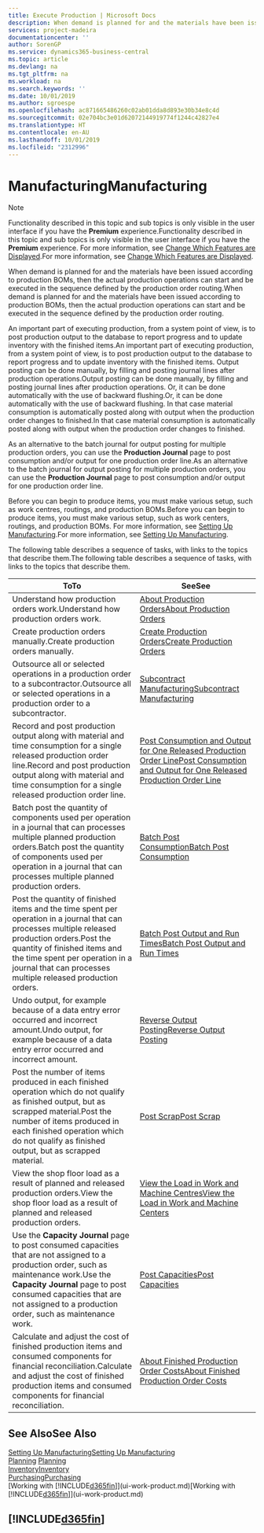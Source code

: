 ```yaml
---
title: Execute Production | Microsoft Docs
description: When demand is planned for and the materials have been issued according to production BOMs, then the actual production operations can start and be executed in the sequence defined by the production order routing.
services: project-madeira
documentationcenter: ''
author: SorenGP
ms.service: dynamics365-business-central
ms.topic: article
ms.devlang: na
ms.tgt_pltfrm: na
ms.workload: na
ms.search.keywords: ''
ms.date: 10/01/2019
ms.author: sgroespe
ms.openlocfilehash: ac871665486260c02ab01dda8d893e30b34e8c4d
ms.sourcegitcommit: 02e704bc3e01d62072144919774f1244c42827e4
ms.translationtype: HT
ms.contentlocale: en-AU
ms.lasthandoff: 10/01/2019
ms.locfileid: "2312996"
---
```

# <a name="manufacturing"></a><span data-ttu-id="9f11c-103">Manufacturing</span><span class="sxs-lookup"><span data-stu-id="9f11c-103">Manufacturing</span></span>
> [!NOTE]
> <span data-ttu-id="9f11c-104">Functionality described in this topic and sub topics is only visible in the user interface if you have the **Premium** experience.</span><span class="sxs-lookup"><span data-stu-id="9f11c-104">Functionality described in this topic and sub topics is only visible in the user interface if you have the **Premium** experience.</span></span> <span data-ttu-id="9f11c-105">For more information, see [Change Which Features are Displayed](ui-experiences.md).</span><span class="sxs-lookup"><span data-stu-id="9f11c-105">For more information, see [Change Which Features are Displayed](ui-experiences.md).</span></span>

<span data-ttu-id="9f11c-106">When demand is planned for and the materials have been issued according to production BOMs, then the actual production operations can start and be executed in the sequence defined by the production order routing.</span><span class="sxs-lookup"><span data-stu-id="9f11c-106">When demand is planned for and the materials have been issued according to production BOMs, then the actual production operations can start and be executed in the sequence defined by the production order routing.</span></span>  

<span data-ttu-id="9f11c-107">An important part of executing production, from a system point of view, is to post production output to the database to report progress and to update inventory with the finished items.</span><span class="sxs-lookup"><span data-stu-id="9f11c-107">An important part of executing production, from a system point of view, is to post production output to the database to report progress and to update inventory with the finished items.</span></span> <span data-ttu-id="9f11c-108">Output posting can be done manually, by filling and posting journal lines after production operations.</span><span class="sxs-lookup"><span data-stu-id="9f11c-108">Output posting can be done manually, by filling and posting journal lines after production operations.</span></span> <span data-ttu-id="9f11c-109">Or, it can be done automatically with the use of backward flushing.</span><span class="sxs-lookup"><span data-stu-id="9f11c-109">Or, it can be done automatically with the use of backward flushing.</span></span> <span data-ttu-id="9f11c-110">In that case material consumption is automatically posted along with output when the production order changes to finished.</span><span class="sxs-lookup"><span data-stu-id="9f11c-110">In that case material consumption is automatically posted along with output when the production order changes to finished.</span></span>  

<span data-ttu-id="9f11c-111">As an alternative to the batch journal for output posting for multiple production orders, you can use the **Production Journal** page to post consumption and/or output for one production order line.</span><span class="sxs-lookup"><span data-stu-id="9f11c-111">As an alternative to the batch journal for output posting for multiple production orders, you can use the **Production Journal** page to post consumption and/or output for one production order line.</span></span>

<span data-ttu-id="9f11c-112">Before you can begin to produce items, you must make various setup, such as work centres, routings, and production BOMs.</span><span class="sxs-lookup"><span data-stu-id="9f11c-112">Before you can begin to produce items, you must make various setup, such as work centers, routings, and production BOMs.</span></span> <span data-ttu-id="9f11c-113">For more information, see [Setting Up Manufacturing](production-configure-production-processes.md).</span><span class="sxs-lookup"><span data-stu-id="9f11c-113">For more information, see [Setting Up Manufacturing](production-configure-production-processes.md).</span></span>

<span data-ttu-id="9f11c-114">The following table describes a sequence of tasks, with links to the topics that describe them.</span><span class="sxs-lookup"><span data-stu-id="9f11c-114">The following table describes a sequence of tasks, with links to the topics that describe them.</span></span>   

|<span data-ttu-id="9f11c-115">**To**</span><span class="sxs-lookup"><span data-stu-id="9f11c-115">**To**</span></span>|<span data-ttu-id="9f11c-116">**See**</span><span class="sxs-lookup"><span data-stu-id="9f11c-116">**See**</span></span>|  
|------------|-------------|  
|<span data-ttu-id="9f11c-117">Understand how production orders work.</span><span class="sxs-lookup"><span data-stu-id="9f11c-117">Understand how production orders work.</span></span>|[<span data-ttu-id="9f11c-118">About Production Orders</span><span class="sxs-lookup"><span data-stu-id="9f11c-118">About Production Orders</span></span>](production-about-production-orders.md)|
|<span data-ttu-id="9f11c-119">Create production orders manually.</span><span class="sxs-lookup"><span data-stu-id="9f11c-119">Create production orders manually.</span></span>|[<span data-ttu-id="9f11c-120">Create Production Orders</span><span class="sxs-lookup"><span data-stu-id="9f11c-120">Create Production Orders</span></span>](production-how-to-create-production-orders.md)|
|<span data-ttu-id="9f11c-121">Outsource all or selected operations in a production order to a subcontractor.</span><span class="sxs-lookup"><span data-stu-id="9f11c-121">Outsource all or selected operations in a production order to a subcontractor.</span></span>|[<span data-ttu-id="9f11c-122">Subcontract Manufacturing</span><span class="sxs-lookup"><span data-stu-id="9f11c-122">Subcontract Manufacturing</span></span>](production-how-to-subcontract-manufacturing.md)|
|<span data-ttu-id="9f11c-123">Record and post production output along with material and time consumption for a single released production order line.</span><span class="sxs-lookup"><span data-stu-id="9f11c-123">Record and post production output along with material and time consumption for a single released production order line.</span></span>|[<span data-ttu-id="9f11c-124">Post Consumption and Output for One Released Production Order Line</span><span class="sxs-lookup"><span data-stu-id="9f11c-124">Post Consumption and Output for One Released Production Order Line</span></span>](production-how-to-register-consumption-and-output.md)|  
|<span data-ttu-id="9f11c-125">Batch post the quantity of components used per operation in a journal that can processes multiple planned production orders.</span><span class="sxs-lookup"><span data-stu-id="9f11c-125">Batch post the quantity of components used per operation in a journal that can processes multiple planned production orders.</span></span>|[<span data-ttu-id="9f11c-126">Batch Post Consumption</span><span class="sxs-lookup"><span data-stu-id="9f11c-126">Batch Post Consumption</span></span>](production-how-to-post-consumption.md)|
|<span data-ttu-id="9f11c-127">Post the quantity of finished items and the time spent per operation in a journal that can processes multiple released production orders.</span><span class="sxs-lookup"><span data-stu-id="9f11c-127">Post the quantity of finished items and the time spent per operation in a journal that can processes multiple released production orders.</span></span>|[<span data-ttu-id="9f11c-128">Batch Post Output and Run Times</span><span class="sxs-lookup"><span data-stu-id="9f11c-128">Batch Post Output and Run Times</span></span>](production-how-to-post-output-quantity.md)|
|<span data-ttu-id="9f11c-129">Undo output, for example because of a data entry error occurred and incorrect amount.</span><span class="sxs-lookup"><span data-stu-id="9f11c-129">Undo output, for example because of a data entry error occurred and incorrect amount.</span></span>  |[<span data-ttu-id="9f11c-130">Reverse Output Posting</span><span class="sxs-lookup"><span data-stu-id="9f11c-130">Reverse Output Posting</span></span>](production-how-to-reverse-output-posting.md)|  
|<span data-ttu-id="9f11c-131">Post the number of items produced in each finished operation which do not qualify as finished output, but as scrapped material.</span><span class="sxs-lookup"><span data-stu-id="9f11c-131">Post the number of items produced in each finished operation which do not qualify as finished output, but as scrapped material.</span></span>|[<span data-ttu-id="9f11c-132">Post Scrap</span><span class="sxs-lookup"><span data-stu-id="9f11c-132">Post Scrap</span></span>](production-how-to-post-scrap.md)|
|<span data-ttu-id="9f11c-133">View the shop floor load as a result of planned and released production orders.</span><span class="sxs-lookup"><span data-stu-id="9f11c-133">View the shop floor load as a result of planned and released production orders.</span></span>|[<span data-ttu-id="9f11c-134">View the Load in Work and Machine Centres</span><span class="sxs-lookup"><span data-stu-id="9f11c-134">View the Load in Work and Machine Centers</span></span>](production-how-to-view-the-load-on-work-centers.md)|      
|<span data-ttu-id="9f11c-135">Use the **Capacity Journal** page to post consumed capacities that are not assigned to a production order, such as maintenance work.</span><span class="sxs-lookup"><span data-stu-id="9f11c-135">Use the **Capacity Journal** page to post consumed capacities that are not assigned to a production order, such as maintenance work.</span></span>|[<span data-ttu-id="9f11c-136">Post Capacities</span><span class="sxs-lookup"><span data-stu-id="9f11c-136">Post Capacities</span></span>](production-how-to-post-capacities.md)|  
|<span data-ttu-id="9f11c-137">Calculate and adjust the cost of finished production items and consumed components for financial reconciliation.</span><span class="sxs-lookup"><span data-stu-id="9f11c-137">Calculate and adjust the cost of finished production items and consumed components for financial reconciliation.</span></span>|[<span data-ttu-id="9f11c-138">About Finished Production Order Costs</span><span class="sxs-lookup"><span data-stu-id="9f11c-138">About Finished Production Order Costs</span></span>](finance-about-finished-production-order-costs.md)|  

## <a name="see-also"></a><span data-ttu-id="9f11c-139">See Also</span><span class="sxs-lookup"><span data-stu-id="9f11c-139">See Also</span></span>  
[<span data-ttu-id="9f11c-140">Setting Up Manufacturing</span><span class="sxs-lookup"><span data-stu-id="9f11c-140">Setting Up Manufacturing</span></span>](production-configure-production-processes.md)  
<span data-ttu-id="9f11c-141">[Planning](production-planning.md)    </span><span class="sxs-lookup"><span data-stu-id="9f11c-141">[Planning](production-planning.md)    </span></span>  
[<span data-ttu-id="9f11c-142">Inventory</span><span class="sxs-lookup"><span data-stu-id="9f11c-142">Inventory</span></span>](inventory-manage-inventory.md)  
[<span data-ttu-id="9f11c-143">Purchasing</span><span class="sxs-lookup"><span data-stu-id="9f11c-143">Purchasing</span></span>](purchasing-manage-purchasing.md)  
<span data-ttu-id="9f11c-144">[Working with [!INCLUDE[d365fin](includes/d365fin_md.md)]](ui-work-product.md)</span><span class="sxs-lookup"><span data-stu-id="9f11c-144">[Working with [!INCLUDE[d365fin](includes/d365fin_md.md)]](ui-work-product.md)</span></span>

## [!INCLUDE[d365fin](includes/free_trial_md.md)]  
